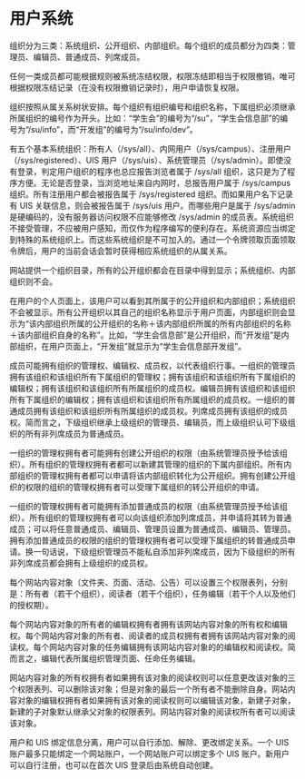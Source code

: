 # 用户系统

组织分为三类：系统组织、公开组织、内部组织。每个组织的成员都分为四类：管理员、编辑员、普通成员、列席成员。

任何一类成员都可能根据规则被系统冻结权限，权限冻结即相当于权限撤销，唯可根据权限冻结记录（在没有权限撤销记录时），用户申请恢复权限。

组织按照从属关系树状安排。每个组织有组织编号和组织名称，下属组织必须继承所属组织的编号作为开头。比如：“学生会”的编号为“/su”，“学生会信息部”的编号为“/su/info”，而“开发组”的编号为“/su/info/dev”。

有五个基本系统组织：所有人（/sys/all）、内网用户（/sys/campus）、注册用户（/sys/registered）、UIS 用户（/sys/uis）、系统管理员（/sys/admin）。即使没有登录，判定用户组织的程序也总应报告浏览者属于 /sys/all 组织，这只是为了程序方便。无论是否登录，当浏览地址来自内网时，总报告用户属于 /sys/campus 组织。所有注册用户都会被报告属于 /sys/registered 组织。而如果用户名下记录有 UIS 关联信息，则会被报告属于 /sys/uis 用户。而哪些用户是属于 /sys/admin 是硬编码的，没有服务器访问权限不应能够修改 /sys/admin 的成员表。系统组织不接受管理，不应被用户感知，而仅作为程序编写的便利存在。系统资源应当绑定到特殊的系统组织上。而这些系统组织是不可加入的。通过一个令牌领取页面领取令牌后，用户的当前会话会暂时获得相应系统组织的从属关系。

网站提供一个组织目录，所有的公开组织都会在目录中得到显示；系统组织、内部组织则不会。

在用户的个人页面上，该用户可以看到其所属于的公开组织和内部组织；系统组织不会被显示。所有公开组织以其自己的组织名称显示于用户页面，内部组织则会显示为“该内部组织所属的公开组织的名称＋该内部组织所属的所有内部组织的名称＋该内部组织自身的名称”。比如，“学生会信息部”是公开组织，而“开发组”是内部组织，在用户页面上，“开发组”就显示为“学生会信息部开发组”。

成员可能拥有组织的管理权、编辑权、成员权，以代表组织行事。一组织的管理员拥有该组织和该组织所有下属组织的管理权；拥有该组织和该组织所有下属组织的编辑权；拥有该组织和该组织所有所属组织的成员权。编辑员拥有该组织和该组织所有下属组织的编辑权；拥有该组织和该组织所有所属组织的成员权。一组织的普通成员拥有该组织和该组织所有所属组织的成员权。列席成员拥有该组织的成员权。简而言之，下级组织继承上级组织的管理员、编辑员，而上级组织认可下级组织的所有非列席成员为普通成员。

一组织的管理权拥有者可能拥有创建公开组织的权限（由系统管理员授予给该组织）。所有组织的管理权拥有者都可以新建其管理的组织的下属内部组织。所有内部组织的管理权拥有者都可以申请将该内部组织转化为公开组织。拥有创建公开组织的权限的组织的管理权拥有者可以受理下属组织的转公开组织的申请。

一组织的管理权拥有者可能拥有添加普通成员的权限（由系统管理员授予给该组织）。所有组织的管理权拥有者可以向该组织添加列席成员，并申请将其转为普通成员；可以将任意普通成员、编辑员、管理员设置为普通成员、编辑员、管理员。拥有添加普通成员的权限的组织的管理权拥有者可以受理下属组织的转普通成员申请。换一句话说，下级组织管理员不能私自添加非列席成员，因为下级组织的所有非列席成员都会拥有上级组织的成员权。

每个网站内容对象（文件夹、页面、活动、公告）可以设置三个权限表列，分别是：所有者（若干个组织），阅读者（若干个组织），任务编辑（若干个人以及他们的授权期）。

每个网站内容对象的所有者的编辑权拥有者拥有该网站内容对象的所有权和编辑权。每个网站内容对象的所有者、阅读者的成员权拥有者拥有该网站内容对象的阅读权。每个网站内容对象的任务编辑拥有该网站内容对象的的编辑权和阅读权。简而言之，编辑代表所属组织管理页面、任命任务编辑。

网站内容对象的所有权拥有者如果拥有该对象的阅读权则可以任意更改该对象的三个权限表列、可以删除该对象；但是对象的最后一个所有者不能删除自身。网站内容对象的编辑权拥有者如果拥有该对象的阅读权则可以编辑该对象，新建子对象，新建的子对象默认继承父对象的权限表列。网站内容对象的阅读权所有者可以阅读该对象。

用户和 UIS 绑定信息分离，用户可以自行添加、解除、更改绑定关系。一个 UIS 账户最多只能绑定一个网站账户，一个网站账户可以绑定多个 UIS 账户。新用户可以自行注册，也可以在首次 UIS 登录后由系统自动创建。